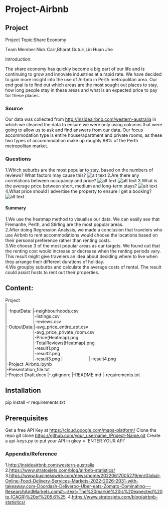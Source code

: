 # Project-Airbnb


## Project
Project Topic:Share Economy

Team Member:Nick Carr,Bharat Guturi,Lin Huan Jhe

Introduction:

The share economy has quickly become a big part of our life and is continuing to grow and innovate industries at a rapid rate. We have decided to gain more insight into the use of Airbnb in Perth metropolitan area. Our end goal is to find out which areas are the most sought out places to stay, how long people stay in these areas and what is an expected price to pay for these places.

### Source
Our data was collected from http://insideairbnb.com/western-australia in which we cleaned the data to ensure we were only using columns that were going to allow us to ask and find answers from our data. Our focus accommodation type is entire house/apartment and private rooms, as these two types of accommodation make up roughly 98% of the Perth metropolitan market. 


### Questions
1.Which suburbs are the most popular to stay, based on the numbers of reviews? What factors may cause this?
![alt text](https://github.com/LynHJ/Project-Airbnb/blob/fafad5cb26cf28da81db9cf58b2a51860245eadb/OutputData/TotalReviews(Heatmap).png)
2.Are there any correlations between occupancy and price?
![alt text](https://github.com/LynHJ/Project-Airbnb/blob/fafad5cb26cf28da81db9cf58b2a51860245eadb/OutputData/result1.png)
![alt text](https://github.com/LynHJ/Project-Airbnb/blob/fafad5cb26cf28da81db9cf58b2a51860245eadb/OutputData/result2.png)
3.What is the average price between short, medium and long-term stays?
![alt text](https://github.com/LynHJ/Project-Airbnb/blob/fafad5cb26cf28da81db9cf58b2a51860245eadb/OutputData/result3.png)
4.What price should I advertise the property to ensure I get a booking?
![alt text](https://github.com/LynHJ/Project-Airbnb/blob/17e07f9e8710158b8fdd38b6a81489b798c40256/OutputData/result4.png)

#### Summary
1.We use the heatmap method to visualise our data. We can easily see that Fremantle, Perth, and Stirling are the most popular areas.  
2.After doing Regression Analysis, we made a conclusion that travelers who use Airbnb to rent accommodations would choose the locations based on their personal preference rather than renting costs.  
3.We choose 3 of the most popular areas as our targets. We found out that the renting cost would increase or decrease when the renting periods vary. This result might give travelers an idea about deciding where to live when they arrange their different durations of holiday.  
4.We groupby suburbs and calculate the average costs of rental. The result could assist hosts to rent out their properties.  

## Content:
Project  
|  
|&nbsp;-InputData:&nbsp;|-neighbourhoods.csv  
|&emsp;&emsp;&emsp;&emsp;&emsp;&emsp;|-listings.csv  
|&emsp;&emsp;&emsp;&emsp;&emsp;&emsp;|-reviews.csv  
|-OutputData:|-avg_price_entire_apt.csv  
|&emsp;&emsp;&emsp;&emsp;&emsp;&emsp;|-avg_price_private_room.csv  
|&emsp;&emsp;&emsp;&emsp;&emsp;&emsp;|-Price(Heatmap).png  
|&emsp;&emsp;&emsp;&emsp;&emsp;&emsp;|-TotalReviews(Heatmap).png  
|&emsp;&emsp;&emsp;&emsp;&emsp;&emsp;|-result1.png  
|&emsp;&emsp;&emsp;&emsp;&emsp;&emsp;|-result2.png  
|&emsp;&emsp;&emsp;&emsp;&emsp;&emsp;|-result3.png
|&emsp;&emsp;&emsp;&emsp;&emsp;&emsp;|-result4.png   
|-Project_Airbnb.ipynb  
|-Presentation_file.txt  
|-Project Draft.docx 
|-.gitignore 
|-README.md
|-requirements.txt  

## Installation

pip install -r requirements.txt

## Prerequisites

Get a free API Key at https://cloud.google.com/maps-platform/
Clone the repo
git clone https://github.com/your_username_/Project-Name.git
Create a api-keys.py to put your API in
gkey = 'ENTER YOUR API'

### Appendix/Reference

1.http://insideairbnb.com/western-australia
2.https://www.stratosjets.com/blog/airbnb-statistics/
3.https://www.businesswire.com/news/home/20220617005279/en/Global-Online-Food-Delivery-Services-Markets-2022-2026-2031-with-takeaway.com-Doordash-Deliveroo-Uber-eats-Zomato-Dominating---ResearchAndMarkets.com#:~:text=The%20market%20is%20expected%20to,(CAGR)%20of%205.6%25.
4.https://www.stratosjets.com/blog/airbnb-statistics/

